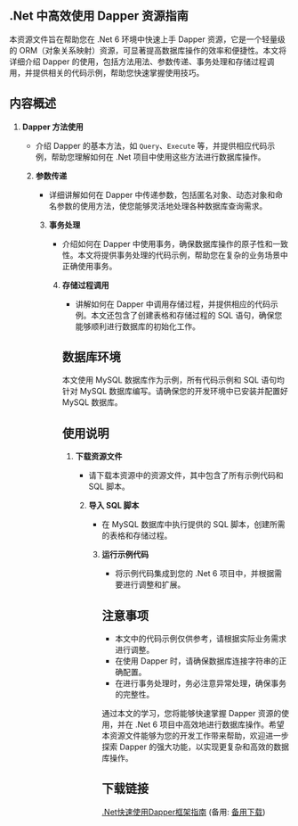  ## .Net 中高效使用 Dapper 资源指南

 本资源文件旨在帮助您在 .Net 6 环境中快速上手 Dapper 资源，它是一个轻量级的 ORM（对象关系映射）资源，可显著提高数据库操作的效率和便捷性。本文将详细介绍 Dapper 的使用，包括方法用法、参数传递、事务处理和存储过程调用，并提供相关的代码示例，帮助您快速掌握使用技巧。

 ## 内容概述

 1. **Dapper 方法使用**
    - 介绍 Dapper 的基本方法，如 `Query`、`Execute` 等，并提供相应代码示例，帮助您理解如何在 .Net 项目中使用这些方法进行数据库操作。

    2. **参数传递**
       - 详细讲解如何在 Dapper 中传递参数，包括匿名对象、动态对象和命名参数的使用方法，使您能够灵活地处理各种数据库查询需求。

       3. **事务处理**
          - 介绍如何在 Dapper 中使用事务，确保数据库操作的原子性和一致性。本文将提供事务处理的代码示例，帮助您在复杂的业务场景中正确使用事务。

          4. **存储过程调用**
             - 讲解如何在 Dapper 中调用存储过程，并提供相应的代码示例。本文还包含了创建表格和存储过程的 SQL 语句，确保您能够顺利进行数据库的初始化工作。

             ## 数据库环境

             本文使用 MySQL 数据库作为示例，所有代码示例和 SQL 语句均针对 MySQL 数据库编写。请确保您的开发环境中已安装并配置好 MySQL 数据库。

             ## 使用说明

             1. **下载资源文件**
                - 请下载本资源中的资源文件，其中包含了所有示例代码和 SQL 脚本。

                2. **导入 SQL 脚本**
                   - 在 MySQL 数据库中执行提供的 SQL 脚本，创建所需的表格和存储过程。

                   3. **运行示例代码**
                      - 将示例代码集成到您的 .Net 6 项目中，并根据需要进行调整和扩展。

                      ## 注意事项

                      - 本文中的代码示例仅供参考，请根据实际业务需求进行调整。
                      - 在使用 Dapper 时，请确保数据库连接字符串的正确配置。
                      - 在进行事务处理时，务必注意异常处理，确保事务的完整性。

                      通过本文的学习，您将能够快速掌握 Dapper 资源的使用，并在 .Net 6 项目中高效地进行数据库操作。希望本资源文件能够为您的开发工作带来帮助，欢迎进一步探索 Dapper 的强大功能，以实现更复杂和高效的数据库操作。

                      ## 下载链接
                      [.Net快速使用Dapper框架指南](https://pan.quark.cn/s/fc00ba332904) (备用: [备用下载](https://pan.baidu.com/s/1Gw0o7aAperBhA09DrUUvFA?pwd=1234))
